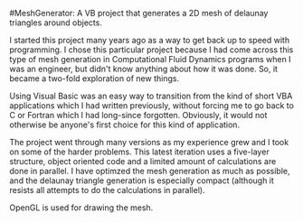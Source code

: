 #MeshGenerator:
A VB project that generates a 2D mesh of delaunay triangles around objects.

I started this project many years ago as a way to get back up to speed with programming. I chose this particular project because I had come across this type of mesh generation
in Computational Fluid Dynamics programs when I was an engineer, but didn't know anything about how it was done. So, it became a two-fold exploration of new things.

Using Visual Basic was an easy way to transition from the kind of short VBA applications which I had written previously, without forcing me to go back to
C or Fortran which I had long-since forgotten. Obviously, it would not otherwise be anyone's first choice for this kind of application.

The project went through many versions as my experience grew and I took on some of the harder problems. This latest iteration uses a five-layer structure,
object oriented code and a limited amount of calculations are done in parallel. I have optimzed the mesh generation as much as possible, and the delaunay triangle
generation is especially compact (although it resists all attempts to do the calculations in parallel).

OpenGL is used for drawing the mesh.
